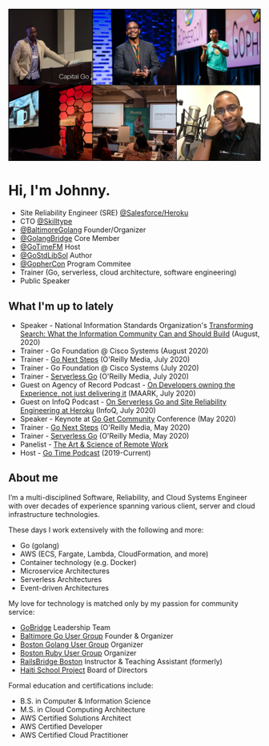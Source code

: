 ![Johnny Boursiquot](https://github.com/jboursiquot/jboursiquot/blob/master/static/images/collage.jpg)

# Hi, I'm Johnny.

* Site Reliability Engineer (SRE) [@Salesforce/Heroku](https://twitter.com/Heroku)
* CTO [@Skilltype](https://twitter.com/skilltype)
* [@BaltimoreGolang](https://twitter.com/BaltimoreGolang) Founder/Organizer
* [@GolangBridge](https://twitter.com/GolangBridge) Core Member
* [@GoTimeFM](https://twitter.com/GoTimeFM) Host
* [@GoStdLibSol](https://twitter.com/GoStdLibSol) Author
* [@GopherCon](https://twitter.com/gophercon) Program Commitee
* Trainer (Go, serverless, cloud architecture, software engineering)
* Public Speaker

## What I'm up to lately

* Speaker - National Information Standards Organization's [Transforming Search: What the Information Community Can and Should Build](https://www.niso.org/events/2020/08/transforming-search-what-information-community-can-and-should-build) (August, 2020)
* Trainer - Go Foundation @ Cisco Systems (August 2020)
* Trainer - [Go Next Steps](https://learning.oreilly.com/live-training/courses/go-next-steps/0636920433330) (O'Reilly Media, July 2020)
* Trainer - Go Foundation @ Cisco Systems (July 2020)
* Trainer - [Serverless Go](https://t.co/ZN1VkaYPjU?amp=1) (O'Reilly Media, July 2020)
* Guest on Agency of Record Podcast - [On Developers owning the Experience, not just delivering it](https://aor.maark.com/episode/johnny-boursiquot) (MAARK, July 2020)
* Guest on InfoQ Podcast - [On Serverless Go and Site Reliability Engineering at Heroku](https://www.infoq.com/podcasts/serverless-go-site-reliability-engineering/) (InfoQ, July 2020)
* Speaker - Keynote at [Go Get Community]((https://www.gogetcommunity.com/speakers/johnny-boursiquot/)) Conference (May 2020)
* Trainer - [Go Next Steps](https://learning.oreilly.com/live-training/courses/go-next-steps/0636920386711/) (O'Reilly Media, May 2020)
* Trainer - [Serverless Go](https://learning.oreilly.com/live-training/courses/serverless-go/0636920407034/) (O'Reilly Media, May 2020)
* Panelist - [The Art & Science of Remote Work](https://www.linkedin.com/events/theart-scienceofremotework/)
* Host - [Go Time Podcast](https://changelog.com/gotime) (2019-Current)

## About me

I’m a multi-disciplined Software, Reliability, and Cloud Systems Engineer with over decades of experience spanning various client, server and cloud infrastructure technologies. 

These days I work extensively with the following and more:

* Go (golang)
* AWS (ECS, Fargate, Lambda, CloudFormation, and more)
* Container technology (e.g. Docker)
* Microservice Architectures
* Serverless Architectures
* Event-driven Architectures

My love for technology is matched only by my passion for community service:

* [GoBridge](http://golangbridge.org/) Leadership Team
* [Baltimore Go User Group](http://baltimoregolang.org/) Founder & Organizer
* [Boston Golang User Group](http://bostongolang.org/) Organizer
* [Boston Ruby User Group](http://bostonrb.org/) Organizer
* [RailsBridge Boston](https://www.railsbridgeboston.org/) Instructor & Teaching Assistant (formerly)
* [Haiti School Project](http://haitischoolproject.org/) Board of Directors

Formal education and certifications include:

* B.S. in Computer & Information Science
* M.S. in Cloud Computing Architecture
* AWS Certified Solutions Architect
* AWS Certified Developer
* AWS Certified Cloud Practitioner
